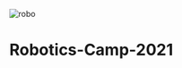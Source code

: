 ![robo](https://user-images.githubusercontent.com/60649809/119849731-807adf80-bf2a-11eb-8125-e86fe2f106f1.jpg)
# Robotics-Camp-2021
